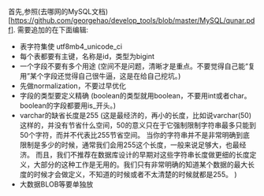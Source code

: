 首先,参照(去哪网的MySQL文档)[https://github.com/georgehao/develop_tools/blob/master/MySQL/qunar.pdf].
需要追加的在下面编辑:
* 表字符集使 utf8mb4_unicode_ci
* 每个表都要有主键，名称是id，类型为bigint
* 一个字段不要有多个用途 (空间不是问题，清晰才是重点。不要觉得自己能“复用”某个字段还觉得自己很牛逼，这是在给自己挖坑。)
* 先做normalization，不要过早优化
* 字段的类型要定义精确 (boolean的类型就用boolean，不要用int或者char。boolean的字段都要用is_开头。)
* varchar的缺省长度是255 (这是最经济的，再小的长度，比如说varchar(50)这样的，并没有节省什么空间，50的意义只在于它强制限制字符串最多只能到50个字符，而并不代表比255节省空间。 当你的字符串并不是非常明确到底限制是多少的时候，通常我们会用255这个长度，一般来说足够大，也最经济。 而且，我们不推荐在数据库设计的早期对这些字符串长度做更细的长度定义，大部分的这种工作是无用的。我们只有非常明确的知道某个数据的最大长度的时候才会做定义，不知道的时候或者不太清楚的时候就都是255。 )
* 大数据BLOB等要单独放
